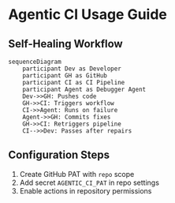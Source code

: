 # Agentic CI Usage Guide

## Self-Healing Workflow
```mermaid
sequenceDiagram
    participant Dev as Developer
    participant GH as GitHub
    participant CI as CI Pipeline
    participant Agent as Debugger Agent
    Dev->>GH: Pushes code
    GH->>CI: Triggers workflow
    CI->>Agent: Runs on failure
    Agent->>GH: Commits fixes
    GH->>CI: Retriggers pipeline
    CI-->>Dev: Passes after repairs
```

## Configuration Steps
1. Create GitHub PAT with `repo` scope
2. Add secret `AGENTIC_CI_PAT` in repo settings
3. Enable actions in repository permissions